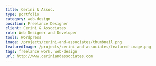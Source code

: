 ```yaml
---
title: Cerini & Assoc.
type: portfolio
category: web-design
position: Freelance Designer
client: Cerini & Associates
role: Web Designer and Developer
tools: Wordpress
image: /projects/cerini-and-associates/thumbnail.png
featuredImage: /projects/cerini-and-associates/featured-image.png
tags: freelance work, web-design
url: http://www.ceriniandassociates.com
---
```

